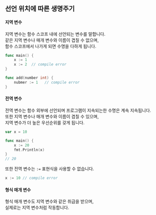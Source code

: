 ## 선언 위치에 따른 생명주기  

#### 지역 변수  
지역 변수는 함수 스코프 내에 선언되는 변수를 말합니다.  
같은 지역 변수나 매개 변수와 이름이 겹칠 수 없으며,  
함수 스코프에서 나가게 되면 수명을 다하게 됩니다.  
```go
func main() {
    x := 1
    x := 2  // compile error
}

func add(number int) {
    nubmer := 1   // compile error
}
```

#### 전역 변수  
전역 변수는 함수 외부에 선언되며 프로그램이 지속되는한 수명은 계속 지속됩니다.  
또한 지역 변수나 매개 변수와 이름이 겹칠 수 있으며,  
지역 변수가 더 높은 우선순위를 갖게 됩니다.  
```go
var x = 10

func main() {
	x := 20
	fmt.Println(x)
}
// 20
```
또한 전역 변수는 `:=` 표현식을 사용할 수 없습니다.  
```go
x := 10 // compile error
```

#### 형식 매개 변수  
형식 매개 변수도 지역 변수와 같은 취급을 받으며,  
실제로는 지역 변수처럼 작동합니다.  

